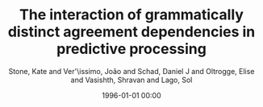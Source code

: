 ---
layout: post
title: The interaction of grammatically distinct agreement dependencies in predictive processing

date: 1996-01-01 00:00
author: Stone, Kate and Ver\'\issimo, João and Schad, Daniel J and Oltrogge, Elise and Vasishth, Shravan and Lago, Sol
journal: Language Cognition and Neuroscience

year: 2021
---